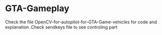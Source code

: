 # GTA-Gameplay
Check the file OpenCV-for-autopilot-for-GTA-Game-vehicles for code and explanation
.Check sendkeys file to see controling part
